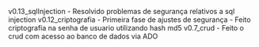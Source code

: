 v0.13_sqlInjection - Resolvido problemas de segurança relativos a sql injection
v0.12_criptografia - Primeira fase de ajustes de segurança - Feito criptografia na senha de usuario utilizando hash md5
v0.7_crud - Feito o crud com acesso ao banco de dados via ADO